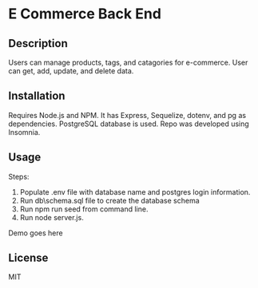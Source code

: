 # E Commerce Back End

## Description

Users can manage products, tags, and catagories for e-commerce. User can get, add, update, and delete data.

## Installation

Requires Node.js and NPM. It has Express, Sequelize, dotenv, and pg as dependencies. PostgreSQL database is used. Repo was developed using Insomnia.

## Usage

Steps:
1. Populate .env file with database name and postgres login information.
2. Run db\schema.sql file to create the database schema
3. Run npm run seed from command line.
4. Run node server.js.

Demo goes here

## License 

MIT